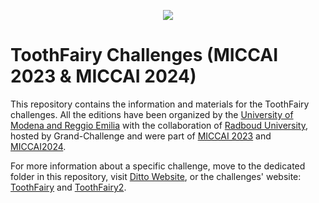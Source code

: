 <p align="center">
<img src="https://ditto.ing.unimore.it/media/toothfairy-logo.png" style="margin: 0 auto;">
</p>

# ToothFairy Challenges (MICCAI 2023 & MICCAI 2024)

This repository contains the information and materials for the ToothFairy challenges.
All the editions have been organized by the [University of Modena and Reggio Emilia](https://www.unimore.it/) with the collaboration of [Radboud University](https://www.ru.nl/), hosted by Grand-Challenge and were part of [MICCAI 2023](https://conferences.miccai.org/2023/) and [MICCAI2024](https://conferences.miccai.org/2024/).

For more information about a specific challenge, move to the dedicated folder in this repository, visit [Ditto Website](https://ditto.ing.unimore.it), or the challenges' website: [ToothFairy](https://toothfairy.grand-challenge.org/) and [ToothFairy2](https://toothfairy2.grand-challenge.org/).

